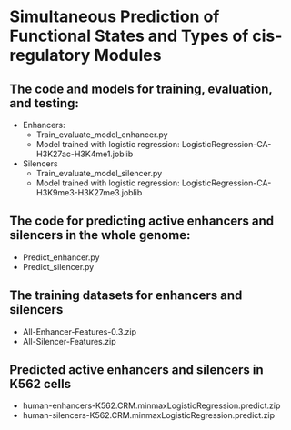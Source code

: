 # Simultaneous Prediction of Functional States and Types of cis-regulatory Modules
## The code and models for training, evaluation, and testing:
   - Enhancers:
	   - Train_evaluate_model_enhancer.py
     - Model trained with logistic regression: LogisticRegression-CA-H3K27ac-H3K4me1.joblib
   - Silencers
     - Train_evaluate_model_silencer.py
     - Model trained with logistic regression: LogisticRegression-CA-H3K9me3-H3K27me3.joblib
## The code for predicting active enhancers and silencers in the whole genome:
   - Predict_enhancer.py
   - Predict_silencer.py
## The training datasets for enhancers and silencers
   - All-Enhancer-Features-0.3.zip
   - All-Silencer-Features.zip
## Predicted active enhancers and silencers in K562 cells
   - human-enhancers-K562.CRM.minmaxLogisticRegression.predict.zip
   - human-silencers-K562.CRM.minmaxLogisticRegression.predict.zip
